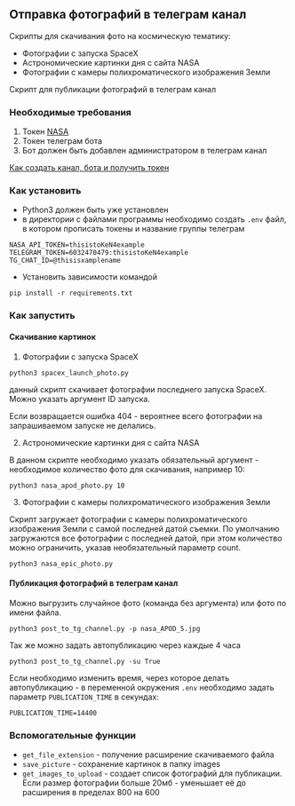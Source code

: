 ## Отправка фотографий в телеграм канал

Скрипты для скачивания фото на космическую тематику:
- Фотографии с запуска SpaceX 
- Астрономические картинки дня с сайта NASA
- Фотографии с камеры полихроматического изображения Земли

Скрипт для публикации фотографий в телеграм канал


### Необходимые требования

1. Токен [NASA](https://api.nasa.gov/)
2. Токен телеграм бота
3. Бот должен быть добавлен администратором в телеграм канал

[Как создать канал, бота и получить токен](https://smmplanner.com/blog/otlozhennyj-posting-v-telegram/)

### Как установить

- Python3 должен быть уже установлен
- в директории с файлами программы необходимо создать `.env` файл, в котором прописать токены и название группы телеграм
```
NASA_API_TOKEN=thisistoKeN4example
TELEGRAM_TOKEN=6032470479:thisistoKeN4example
TG_CHAT_ID=@thisisxamplename

```
- Установить зависимости командой
```
pip install -r requirements.txt
```
### Как запустить

#### Скачивание картинок

1. Фотографии с запуска SpaceX
```
python3 spacex_launch_photo.py
```
данный скрипт скачивает фотографии последнего запуска SpaceX. Можно указать аргумент ID запуска.

Если возвращается ошибка 404 - вероятнее всего фотографии на запрашиваемом запуске не делались. 

2. Астрономические картинки дня с сайта NASA

В данном скрипте необходимо указать обязательный аргумент - необходимое количество фото для скачивания, например 10:

```
python3 nasa_apod_photo.py 10
```
3. Фотографии с камеры полихроматического изображения Земли

Скрипт загружает фотографии с камеры полихроматического изображения Земли с самой последней датой съемки. По умолчанию загружаются все фотографии с последней датой, при этом количество можно ограничить, указав необязательный параметр count.

```
python3 nasa_epic_photo.py
```
#### Публикация фотографий в телеграм канал

Можно выгрузить случайное фото (команда без аргумента) или фото по имени файла. 
```
python3 post_to_tg_channel.py -p nasa_APOD_5.jpg
```
Так же можно задать автопубликацию через каждые 4 часа
```
python3 post_to_tg_channel.py -su True
```
Если необходимо изменить время, через которое делать автопубликацию - в переменной окружения `.env` необходимо задать параметр  `PUBLICATION_TIME` в секундах:
```
PUBLICATION_TIME=14400
```

### Вспомогательные функции


- `get_file_extension` - получение расширение скачиваемого файла
- `save_picture` - сохранение картинок в папку images
- `get_images_to_upload` - создает список фотографий для публикации. Если размер фотографии больше 20мб - уменьшает её до расширения в пределах 800 на 600

